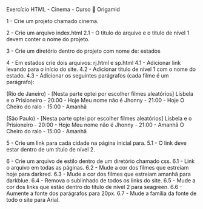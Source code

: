 Exercício HTML - Cinema - Curso 🐺 Origamid

1 - Crie um projeto chamado cinema.

2 - Crie um arquivo index.html
2.1 - O título do arquivo e o título de nível 1 devem conter o nome do projeto.

3 - Crie um diretório dentro do projeto com nome de: estados

4 - Em estados crie dois arquivos: rj.html e sp.html
4.1 - Adicionar link levando para o início do site.
4.2 - Adicionar título de nível 1 com o nome do estado.
4.3 - Adicionar os seguintes parágrafos (cada filme é um parágrafo):

(Rio de Janeiro) - [Nesta parte optei por escolher filmes aleatórios]
Lisbela e o Prisioneiro - 20:00 - Hoje
Meu nome não é Jhonny - 21:00 - Hoje
O Cheiro do ralo - 15:00 - Amanhã

(São Paulo) - [Nesta parte optei por escolher filmes aleatórios]
Lisbela e o Prisioneiro - 20:00 - Hoje
Meu nome não é Jhonny - 21:00 - Amanhã
O Cheiro do ralo - 15:00 - Amanhã

5 - Crie um link para cada cidade na página inicial para.
5.1 - O link deve estar dentro de um título de nível 2.

6 - Crie um arquivo de estilo dentro de um diretório chamado css.
6.1 - Link o arquivo em todas as páginas.
6.2 - Mude a cor dos filmes que estreiam hoje para darkred.
6.3 - Mude a cor dos filmes que estreiam amanhã para darkblue.
6.4 - Remova o sublinhado de todos os links do site.
6.5 - Mude a cor dos links que estão dentro do título de nível 2 para seagreen.
6.6 - Aumente a fonte dos parágrafos para 20px.
6.7 - Mude a família da fonte de todo o site para Arial.
